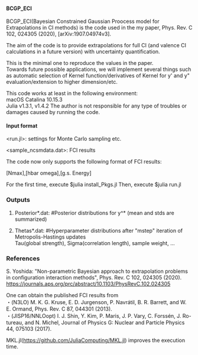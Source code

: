 #### BCGP_ECI
BCGP_ECI(Bayesian Constrained Gaussian Proocess model for Extrapolations in CI methods) is the code used in the my paper, Phys. Rev. C 102, 024305 (2020), [arXiv:1907.04974v3].

The aim of the code is to provide extrapolations for full CI (and valence CI calculations in a future version) with uncertainty quantification.  

This is the minimal one to reproduce the values in the paper.  
Towards future possible applications, we will implement several things such as automatic selection of Kernel function/derivatives of Kernel for y' and y" evaluation/extension to higher dimension/etc.  

This code works at least in the following environment:  
macOS Catalina 10.15.3  
Julia v1.3.1, v1.4.2 
The author is not responsible for any type of troubles or damages caused by running the code.

#### Input format
<run.jl>: settings for Monte Carlo sampling etc.

<sample_ncsmdata.dat>: FCI results

The code now only supports the following format of FCI results:

[Nmax],[hbar omega],[g.s. Energy]

For the first time, execute $julia install_Pkgs.jl 
Then, execute $julia run.jl

### Outputs
1. Posterior*.dat:      #Posterior distributions for y^* (mean and stds are summarized)

2. Thetas*.dat:         #Hyperparameter distributions after "mstep" iteration of Metropolis-Hastings updates  
Tau(global strength), Sigma(correlation length), sample weight, ...


### References
S. Yoshida: "Non-parametric Bayesian approach to extrapolation problems in  configuration interaction methods", Phys. Rev. C 102, 024305 (2020).  
https://journals.aps.org/prc/abstract/10.1103/PhysRevC.102.024305

One can obtain the published FCI results from  
・(N3LO) M. K. G. Kruse, E. D. Jurgenson, P. Navrátil, B. R. Barrett, and W. E. Ormand, Phys. Rev. C 87, 044301 (2013).  
・(JISP16/NNLOopt) I. J. Shin, Y. Kim, P. Maris, J. P. Vary, C. Forssén, J. Ro- tureau, and N. Michel, Journal of Physics G: Nuclear and Particle Physics 44, 075103 (2017).  

MKL.jl(https://github.com/JuliaComputing/MKL.jl) improves the execution time.
